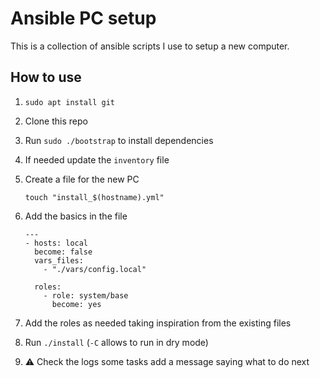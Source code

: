 # Ansible PC setup

This is a collection of ansible scripts I use to setup a new computer.

## How to use

1. `sudo apt install git`
1. Clone this repo
1. Run `sudo ./bootstrap` to install dependencies
1. If needed update the `inventory` file
1. Create a file for the new PC

       touch "install_$(hostname).yml"

1. Add the basics in the file

       ---
       - hosts: local
         become: false
         vars_files:
           - "./vars/config.local"

         roles:
           - role: system/base
             become: yes

1. Add the roles as needed taking inspiration from the existing files
1. Run `./install` (`-C` allows to run in dry mode)
1. ⚠ Check the logs some tasks add a message saying what to do next
